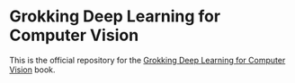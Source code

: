 # Grokking Deep Learning for Computer Vision

This is the official repository for the [Grokking Deep Learning for Computer Vision](https://www.manning.com/books/grokking-deep-learning-for-computer-vision?a_aid=compvisionbookcom&a_bid=90abff15) book.
